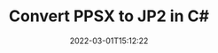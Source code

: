 ---
############################# Static ############################
layout: "auto-gen-conversion"
date: 2022-03-01T15:12:22
draft: false
otherformats: bmp doc docm docx dot dotm dotx epub gif ico jpeg jpg md odt ott pdf png psd rtf tex tif tiff txt xps
breadcrumb: PPSX to JP2 in C#

############################# Head ############################
head_title: "PPSX to JP2 Converter in C#"
head_description: "Convert PPSX to JP2 in .NET using a few lines of code. Use the GroupDocs Document Conversion API to convert over 160 file formats."

############################# Header ############################
title: "Convert PPSX to JP2 in C#"
description: "PPSX to JP2 conversion with a few lines of .NET code"
bg_image: "https://cms.admin.containerize.com/templates/aspose/App_Themes/V3/images/bg/header1.png"
bg_overlay: false
button:
    enable: true

############################# SubMenu ############################
submenu:
    enable: true

    left:
        img_alt: "GroupDocs.Conversion for .NET"
        image: "https://cms.admin.containerize.com/templates/groupdocs/images/product-logos/90x90-noborder/groupdocs-conversion-net.png"
        product: "GroupDocs.Conversion"
        platform: ".NET"

    

############################# About ############################
about:
    enable: true
    title: "About GroupDocs.Conversion для .NET API"
    content: |
        [GroupDocs.Conversion for .NET](https://products.groupdocs.com/conversion/net/) can be used to convert Microsoft Word, Excel, PowerPoint, PDF, Visio and other formats. GroupDocs.Conversion is a standalone API that is suitable for back-end and internal systems where high performance is required. It does not depend on any software such as Microsoft or Open Office.
    

overview:
    enable: true
    content: |
        Convert your PPSX files to JP2 in .NET easily. You can use just a couple of C# code lines in any platform of your choice like - Windows, Linux, macOS.
        You can try PPSX to JP2 conversion for free and evaluate conversion results quality.
        Along with simple file conversion scenarios you can try more advanced options for loading source PPSX file and for saving output JP2 result. 
        
        For example, for the source PPSX file you may use the following load options:

        * auto-detect file format;
        * specify password for protected files (if file format supports it);
        * replace missing fonts to preserve document appearance.
        
        There are also advanced convert options for the JP2 file:

        * convert specific document page or page range;
        * add a watermark to the converted JP2 file.

        Once conversion is completed you can save your JP2 file to the local file path or any third-party storage like FTP, Amazon S3, Google Drive, Dropbox etc.
        Please note - to convert PPSX to JP2 there is no need for any additional software installed - like MS Office, Open Office, Adobe Acrobat Reader etc. 


############################# Steps ############################
steps:
    enable: true
    title_left: "Steps to convert PPSX to JP2 in C#"
    content_left: |
        [GroupDocs.Conversion](https://products.groupdocs.com/conversion/net/) makes it easy for developers to convert a PPSX file to JP2 with a few lines of code.

        * Create an instance of the Converter class and provide the file PPSX with the full path
        * Create and set ConvertOptions for JP2 type.
        * Call the Converter.Convert method and pass the full path and format (JP2) as a parameter
        
    title_right: "System Requirements"
    content_right: |
        Basic conversion with GroupDocs.Conversion for .NET can be done in just a few simple steps. Our APIs are supported on all major platforms and operating systems. Before executing the code below, make sure you have the following prerequisites installed on your system.

        * Operating systems: Microsoft Windows, Linux, MacOS
        * Development environments: Microsoft Visual Studio, Xamarin, MonoDevelop
        * Frameworks: .NET Framework, .NET Standard, .NET Core, Mono
        * Get the latest GroupDocs.Conversion for .NET from [Nuget](https://www.nuget.org/packages/groupdocs.conversion)
        
    code: |
        ```cs
        // Load PPSX file
        var converter = new GroupDocs.Conversion.Converter("template.ppsx");
        // Set conversion parameters for JP2 format
        var convertOptions = converter.GetPossibleConversions()["jp2"].ConvertOptions;
        // Convert to JP2 format
        converter.Convert("output.jp2", convertOptions);        
        ```
        
demos:
    enable: true
    title: "PPSX to JP2 Live Demo"
    content: |
       Convert PPSX to JP2 now by visiting the [GroupDocs.Conversion App](https://products.groupdocs.app/conversion/family) website. Online demo has the following advantages
          

more_formats:
    enable: true
    title: "Other supported transformations PPSX"
    content: "You can also convert PPSX to many other file formats. Please see the list below."
       
       
back_to_top:
    enable: true
---